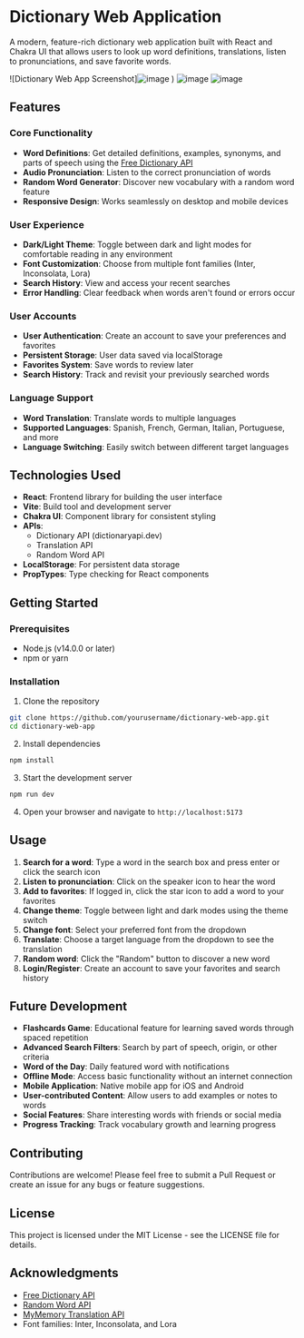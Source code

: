 # Dictionary Web Application

A modern, feature-rich dictionary web application built with React and Chakra UI that allows users to look up word definitions, translations, listen to pronunciations, and save favorite words.

![Dictionary Web App Screenshot]![image](https://github.com/user-attachments/assets/39590b09-0ffe-4a39-b892-c050c0582525)
)
![image](https://github.com/user-attachments/assets/1ca098ca-c7fb-4a50-afa9-23cf38544ca3)
![image](https://github.com/user-attachments/assets/6781120e-02a3-44b2-80f1-79a16eb09dff)



## Features

### Core Functionality

- **Word Definitions**: Get detailed definitions, examples, synonyms, and parts of speech using the [Free Dictionary API](https://dictionaryapi.dev/)
- **Audio Pronunciation**: Listen to the correct pronunciation of words
- **Random Word Generator**: Discover new vocabulary with a random word feature
- **Responsive Design**: Works seamlessly on desktop and mobile devices

### User Experience

- **Dark/Light Theme**: Toggle between dark and light modes for comfortable reading in any environment
- **Font Customization**: Choose from multiple font families (Inter, Inconsolata, Lora)
- **Search History**: View and access your recent searches
- **Error Handling**: Clear feedback when words aren't found or errors occur

### User Accounts

- **User Authentication**: Create an account to save your preferences and favorites
- **Persistent Storage**: User data saved via localStorage
- **Favorites System**: Save words to review later
- **Search History**: Track and revisit your previously searched words

### Language Support

- **Word Translation**: Translate words to multiple languages
- **Supported Languages**: Spanish, French, German, Italian, Portuguese, and more
- **Language Switching**: Easily switch between different target languages

## Technologies Used

- **React**: Frontend library for building the user interface
- **Vite**: Build tool and development server
- **Chakra UI**: Component library for consistent styling
- **APIs**:
  - Dictionary API (dictionaryapi.dev)
  - Translation API
  - Random Word API
- **LocalStorage**: For persistent data storage
- **PropTypes**: Type checking for React components

## Getting Started

### Prerequisites

- Node.js (v14.0.0 or later)
- npm or yarn

### Installation

1. Clone the repository

```bash
git clone https://github.com/yourusername/dictionary-web-app.git
cd dictionary-web-app
```

2. Install dependencies

```bash
npm install
```

3. Start the development server

```bash
npm run dev
```

4. Open your browser and navigate to `http://localhost:5173`

## Usage

1. **Search for a word**: Type a word in the search box and press enter or click the search icon
2. **Listen to pronunciation**: Click on the speaker icon to hear the word
3. **Add to favorites**: If logged in, click the star icon to add a word to your favorites
4. **Change theme**: Toggle between light and dark modes using the theme switch
5. **Change font**: Select your preferred font from the dropdown
6. **Translate**: Choose a target language from the dropdown to see the translation
7. **Random word**: Click the "Random" button to discover a new word
8. **Login/Register**: Create an account to save your favorites and search history

## Future Development

- **Flashcards Game**: Educational feature for learning saved words through spaced repetition
- **Advanced Search Filters**: Search by part of speech, origin, or other criteria
- **Word of the Day**: Daily featured word with notifications
- **Offline Mode**: Access basic functionality without an internet connection
- **Mobile Application**: Native mobile app for iOS and Android
- **User-contributed Content**: Allow users to add examples or notes to words
- **Social Features**: Share interesting words with friends or social media
- **Progress Tracking**: Track vocabulary growth and learning progress

## Contributing

Contributions are welcome! Please feel free to submit a Pull Request or create an issue for any bugs or feature suggestions.

## License

This project is licensed under the MIT License - see the LICENSE file for details.

## Acknowledgments

- [Free Dictionary API](https://dictionaryapi.dev/)
- [Random Word API](https://random-word-api.herokuapp.com/)
- [MyMemory Translation API](https://mymemory.translated.net/doc/spec.php)
- Font families: Inter, Inconsolata, and Lora
